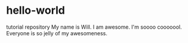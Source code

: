 # hello-world
tutorial repository
My name is Will. I am awesome. I'm soooo cooooool. Everyone is so jelly of my awesomeness.
